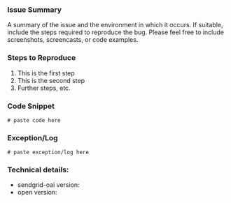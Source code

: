 <!--
If this is a feature request, make sure you search Issues for an existing request before creating a new one!
-->

### Issue Summary
A summary of the issue and the environment in which it occurs. If suitable, include the steps required to reproduce the bug. Please feel free to include screenshots, screencasts, or code examples.

### Steps to Reproduce
1. This is the first step
2. This is the second step
3. Further steps, etc.

### Code Snippet
```open
# paste code here
```

### Exception/Log
```
# paste exception/log here
```

### Technical details:
* sendgrid-oai version:
* open version:

